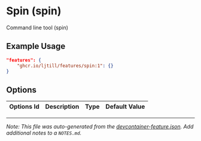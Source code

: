 
# Spin (spin)

Command line tool (spin)

## Example Usage

```json
"features": {
    "ghcr.io/ljtill/features/spin:1": {}
}
```

## Options

| Options Id | Description | Type | Default Value |
|-----|-----|-----|-----|




---

_Note: This file was auto-generated from the [devcontainer-feature.json](https://github.com/ljtill/features/blob/main/src/spin/devcontainer-feature.json).  Add additional notes to a `NOTES.md`._
